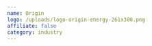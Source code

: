 ```yaml
---
name: Origin
logo: /uploads/logo-origin-energy-261x300.png
affiliate: false
category: industry
---
```

